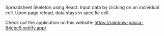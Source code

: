 Spreadsheet Skeleton using React.  Input data by clicking on an individual cell.  Upon page reload, data stays in specific cell.

Check out the application on this website:  https://rainbow-pasca-84cbc5.netlify.app/
